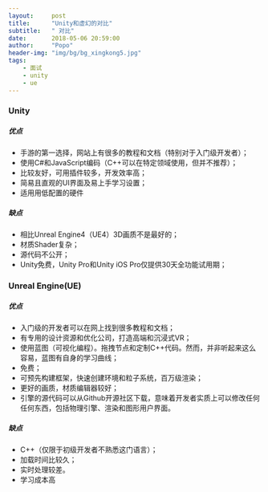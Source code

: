```yaml
---
layout:     post
title:      "Unity和虚幻的对比"
subtitle:   " 对比"
date:       2018-05-06 20:59:00
author:     "Popo"
header-img: "img/bg/bg_xingkong5.jpg"
tags:
    - 面试
	- unity
	- ue
---
```



### Unity
##### 优点
* 手游的第一选择，网站上有很多的教程和文档（特别对于入门级开发者）；
* 使用C#和JavaScript编码（C++可以在特定领域使用，但并不推荐）；
* 比较友好，可用插件较多，开发效率高；
* 简易且直观的UI界面及易上手学习设置；
* 适用用低配置的硬件

##### 缺点
* 相比Unreal Engine4（UE4）3D画质不是最好的；
* 材质Shader复杂；
* 源代码不公开；
* Unity免费，Unity Pro和Unity iOS Pro仅提供30天全功能试用期；

### Unreal Engine(UE)
##### 优点
* 入门级的开发者可以在网上找到很多教程和文档；
* 有专用的设计资源和优化公司，打造高端和沉浸式VR；
* 使用蓝图（可视化编程）。拖拽节点和定制C++代码。然而，并非听起来这么容易，蓝图有自身的学习曲线；
* 免费；
* 可预先构建框架，快速创建环境和粒子系统，百万级渲染；
* 更好的画质，材质编辑器较好；
* 引擎的源代码可以从Github开源社区下载，意味着开发者实质上可以修改任何任何东西，包括物理引擎、渲染和图形用户界面。

##### 缺点
* C++（仅限于初级开发者不熟悉这门语言）；
* 加载时间比较久；
* 实时处理较差。
* 学习成本高
